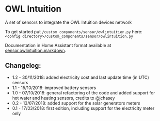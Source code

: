 # OWL Intuition
A set of sensors to integrate the OWL Intuition devices network

To get started put `/custom_components/sensor/owlintuition.py` here:
`<config directory>/custom_components/sensor/owlintuition.py`

Documentation in Home Assistant format available at [sensor.owlintuition.markdown](./sensor.owlintuition.markdown).

## Changelog:
* 1.2 - 30/11/2018: added electricity cost and last update time (in UTC) sensors
* 1.1 - 15/10/2018: improved battery sensors
* 1.0 - 07/10/2018: general refactoring of the code and added support for hot water and heating sensors, credits to @jchasey
* 0.2 - 13/07/2018: added support for the solar generators meters
* 0.1 - 17/03/2018: first edition, including support for the electricity meter only
